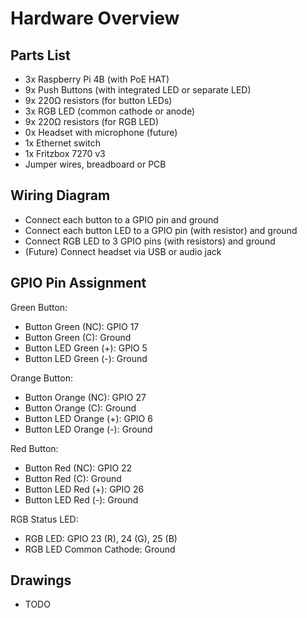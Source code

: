 # Hardware Overview

## Parts List
- 3x Raspberry Pi 4B (with PoE HAT)
- 9x Push Buttons (with integrated LED or separate LED)
- 9x 220Ω resistors (for button LEDs)
- 3x RGB LED (common cathode or anode)
- 9x 220Ω resistors (for RGB LED)
- 0x Headset with microphone (future)
- 1x Ethernet switch
- 1x Fritzbox 7270 v3
- Jumper wires, breadboard or PCB

## Wiring Diagram
- Connect each button to a GPIO pin and ground
- Connect each button LED to a GPIO pin (with resistor) and ground
- Connect RGB LED to 3 GPIO pins (with resistors) and ground
- (Future) Connect headset via USB or audio jack

## GPIO Pin Assignment
Green Button:
- Button Green (NC): GPIO 17
- Button Green (C): Ground
- Button LED Green (+): GPIO 5
- Button LED Green (-): Ground

Orange Button:
- Button Orange (NC): GPIO 27
- Button Orange (C): Ground
- Button LED Orange (+): GPIO 6
- Button LED Orange (-): Ground

Red Button:
- Button Red (NC): GPIO 22
- Button Red (C): Ground
- Button LED Red (+): GPIO 26
- Button LED Red (-): Ground

RGB Status LED:
- RGB LED: GPIO 23 (R), 24 (G), 25 (B)
- RGB LED Common Cathode: Ground

## Drawings
- TODO